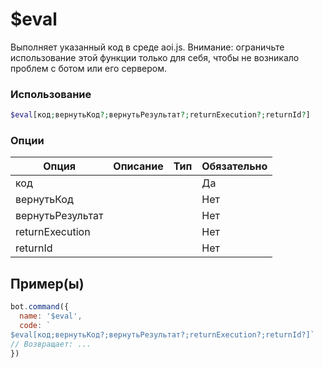 # $eval
Выполняет указанный код в среде aoi.js. Внимание: ограничьте использование этой функции только для себя, чтобы не возникало проблем с ботом или его сервером.
### Использование
```php
$eval[код;вернутьКод?;вернутьРезультат?;returnExecution?;returnId?]
```

### Опции

| Опция | Описание | Тип | Обязательно |
|--------|-------------|------|----------|
| код |  |  | Да | 
| вернутьКод |  |  | Нет | 
| вернутьРезультат |  |  | Нет |
| returnExecution |  |  | Нет |
| returnId |  |  | Нет |
## Пример(ы)

```javascript
bot.command({
  name: '$eval',
  code: `
$eval[код;вернутьКод?;вернутьРезультат?;returnExecution?;returnId?]`
// Возвращает: ...
})
```
